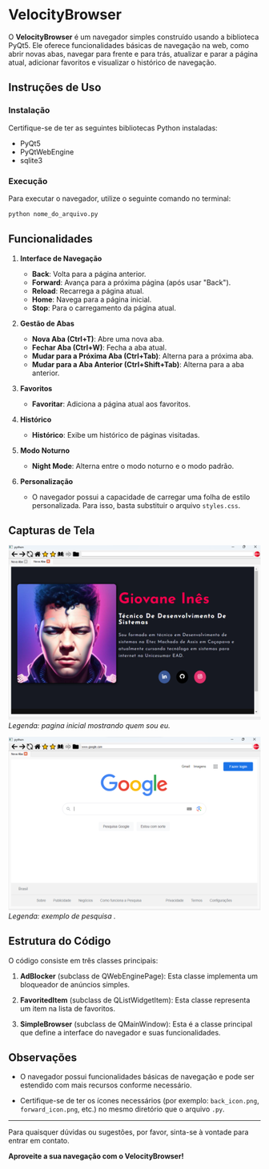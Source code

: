 # VelocityBrowser

O **VelocityBrowser** é um navegador simples construído usando a biblioteca PyQt5. Ele oferece funcionalidades básicas de navegação na web, como abrir novas abas, navegar para frente e para trás, atualizar e parar a página atual, adicionar favoritos e visualizar o histórico de navegação.

## Instruções de Uso

### Instalação

Certifique-se de ter as seguintes bibliotecas Python instaladas:
- PyQt5
- PyQtWebEngine
- sqlite3

### Execução

Para executar o navegador, utilize o seguinte comando no terminal:

```bash
python nome_do_arquivo.py
```

## Funcionalidades

1. **Interface de Navegação**

    - **Back**: Volta para a página anterior.
    - **Forward**: Avança para a próxima página (após usar "Back").
    - **Reload**: Recarrega a página atual.
    - **Home**: Navega para a página inicial.
    - **Stop**: Para o carregamento da página atual.

2. **Gestão de Abas**

    - **Nova Aba (Ctrl+T)**: Abre uma nova aba.
    - **Fechar Aba (Ctrl+W)**: Fecha a aba atual.
    - **Mudar para a Próxima Aba (Ctrl+Tab)**: Alterna para a próxima aba.
    - **Mudar para a Aba Anterior (Ctrl+Shift+Tab)**: Alterna para a aba anterior.

3. **Favoritos**

    - **Favoritar**: Adiciona a página atual aos favoritos.

4. **Histórico**

    - **Histórico**: Exibe um histórico de páginas visitadas.

5. **Modo Noturno**

    - **Night Mode**: Alterna entre o modo noturno e o modo padrão.

6. **Personalização**

    - O navegador possui a capacidade de carregar uma folha de estilo personalizada. Para isso, basta substituir o arquivo `styles.css`.

## Capturas de Tela

![Captura de Tela 1](screenshot1.png)
*Legenda: pagina inicial mostrando quem sou eu.*

![Captura de Tela 2](screenshot2.png)
*Legenda: exemplo de pesquisa .*

## Estrutura do Código

O código consiste em três classes principais:

1. **AdBlocker** (subclass de QWebEnginePage): Esta classe implementa um bloqueador de anúncios simples.

2. **FavoritedItem** (subclass de QListWidgetItem): Esta classe representa um item na lista de favoritos.

3. **SimpleBrowser** (subclass de QMainWindow): Esta é a classe principal que define a interface do navegador e suas funcionalidades.

## Observações

- O navegador possui funcionalidades básicas de navegação e pode ser estendido com mais recursos conforme necessário.

- Certifique-se de ter os ícones necessários (por exemplo: `back_icon.png`, `forward_icon.png`, etc.) no mesmo diretório que o arquivo `.py`.

---

Para quaisquer dúvidas ou sugestões, por favor, sinta-se à vontade para entrar em contato.

**Aproveite a sua navegação com o VelocityBrowser!**
